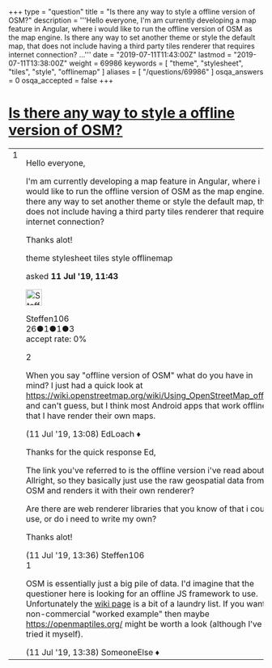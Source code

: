 +++
type = "question"
title = "Is there any way to style a offline version of OSM?"
description = '''Hello everyone,  I&#x27;m am currently developing a map feature in Angular, where i would like to run the offline version of OSM as the map engine. Is there any way to set another theme or style the default map, that does not include having a third party tiles renderer that requires internet connection? ...'''
date = "2019-07-11T11:43:00Z"
lastmod = "2019-07-11T13:38:00Z"
weight = 69986
keywords = [ "theme", "stylesheet", "tiles", "style", "offlinemap" ]
aliases = [ "/questions/69986" ]
osqa_answers = 0
osqa_accepted = false
+++

<div class="headNormal">

# [Is there any way to style a offline version of OSM?](/questions/69986/is-there-any-way-to-style-a-offline-version-of-osm)

</div>

<div id="main-body">

<div id="askform">

<table id="question-table" style="width:100%;">
<colgroup>
<col style="width: 50%" />
<col style="width: 50%" />
</colgroup>
<tbody>
<tr>
<td style="width: 30px; vertical-align: top"><div class="vote-buttons">
<span id="post-69986-upvote" class="ajax-command post-vote up" rel="nofollow" title="I like this post (click again to cancel)"> </span>
<div id="post-69986-score" class="post-score" title="current number of votes">
1
</div>
<span id="post-69986-downvote" class="ajax-command post-vote down" rel="nofollow" title="I dont like this post (click again to cancel)"> </span> <span id="favorite-mark" class="ajax-command favorite-mark" rel="nofollow" title="mark/unmark this question as favorite (click again to cancel)"> </span>
<div id="favorite-count" class="favorite-count">
&#10;</div>
</div></td>
<td><div id="item-right">
<div class="question-body">
<p>Hello everyone,</p>
<p>I'm am currently developing a map feature in Angular, where i would like to run the offline version of OSM as the map engine. Is there any way to set another theme or style the default map, that does not include having a third party tiles renderer that requires internet connection?</p>
<p>Thanks alot!</p>
</div>
<div id="question-tags" class="tags-container tags">
<span class="post-tag tag-link-theme" rel="tag" title="see questions tagged &#39;theme&#39;">theme</span> <span class="post-tag tag-link-stylesheet" rel="tag" title="see questions tagged &#39;stylesheet&#39;">stylesheet</span> <span class="post-tag tag-link-tiles" rel="tag" title="see questions tagged &#39;tiles&#39;">tiles</span> <span class="post-tag tag-link-style" rel="tag" title="see questions tagged &#39;style&#39;">style</span> <span class="post-tag tag-link-offlinemap" rel="tag" title="see questions tagged &#39;offlinemap&#39;">offlinemap</span>
</div>
<div id="question-controls" class="post-controls">
&#10;</div>
<div class="post-update-info-container">
<div class="post-update-info post-update-info-user">
<p>asked <strong>11 Jul '19, 11:43</strong></p>
<img src="https://secure.gravatar.com/avatar/e7fa533008464b81c2974cb2c8b8b073?s=32&amp;d=identicon&amp;r=g" class="gravatar" width="32" height="32" alt="Steffen106&#39;s gravatar image" />
<p><span>Steffen106</span><br />
<span class="score" title="26 reputation points">26</span><span title="1 badges"><span class="badge1">●</span><span class="badgecount">1</span></span><span title="1 badges"><span class="silver">●</span><span class="badgecount">1</span></span><span title="3 badges"><span class="bronze">●</span><span class="badgecount">3</span></span><br />
<span class="accept_rate" title="Rate of the user&#39;s accepted answers">accept rate:</span> <span title="Steffen106 has no accepted answers">0%</span></p>
</div>
</div>
<div id="comments-container-69986" class="comments-container">
<span id="69987"></span>
<div id="comment-69987" class="comment">
<div id="post-69987-score" class="comment-score">
2
</div>
<div class="comment-text">
<p>When you say "offline version of OSM" what do you have in mind? I just had a quick look at <a href="https://wiki.openstreetmap.org/wiki/Using_OpenStreetMap_offline">https://wiki.openstreetmap.org/wiki/Using_OpenStreetMap_offline</a> and can't guess, but I think most Android apps that work offline that I have render their own maps.</p>
</div>
<div id="comment-69987-info" class="comment-info">
<span class="comment-age">(11 Jul '19, 13:08)</span> <span class="comment-user userinfo">EdLoach ♦</span>
</div>
</div>
<span id="69988"></span>
<div id="comment-69988" class="comment">
<div id="post-69988-score" class="comment-score">
&#10;</div>
<div class="comment-text">
<p>Thanks for the quick response Ed,</p>
<p>The link you've referred to is the offline version i've read about. Allright, so they basically just use the raw geospatial data from OSM and renders it with their own renderer?</p>
<p>Are there are web renderer libraries that you know of that i could use, or do i need to write my own?</p>
<p>Thanks alot!</p>
</div>
<div id="comment-69988-info" class="comment-info">
<span class="comment-age">(11 Jul '19, 13:36)</span> <span class="comment-user userinfo">Steffen106</span>
</div>
</div>
<span id="69989"></span>
<div id="comment-69989" class="comment">
<div id="post-69989-score" class="comment-score">
1
</div>
<div class="comment-text">
<p>OSM is essentially just a big pile of data. I'd imagine that the questioner here is looking for an offline JS framework to use. Unfortunately the <a href="https://wiki.openstreetmap.org/wiki/Frameworks#Displaying_interactive_maps">wiki page</a> is a bit of a laundry list. If you want a non-commercial "worked example" then maybe <a href="https://openmaptiles.org/">https://openmaptiles.org/</a> might be worth a look (although I've not tried it myself).</p>
</div>
<div id="comment-69989-info" class="comment-info">
<span class="comment-age">(11 Jul '19, 13:38)</span> <span class="comment-user userinfo">SomeoneElse ♦</span>
</div>
</div>
</div>
<div id="comment-tools-69986" class="comment-tools">
&#10;</div>
<div class="clear">
&#10;</div>
<div id="comment-69986-form-container" class="comment-form-container">
&#10;</div>
<div class="clear">
&#10;</div>
</div></td>
</tr>
</tbody>
</table>

</div>

</div>

